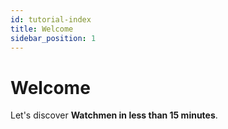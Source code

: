 ```yaml
---
id: tutorial-index
title: Welcome
sidebar_position: 1
---
```


# Welcome

Let's discover **Watchmen in less than 15 minutes**.
